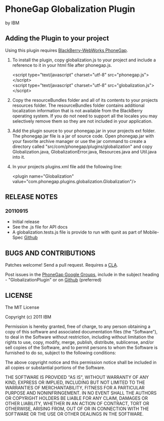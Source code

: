 # PhoneGap Globalization Plugin #
by IBM

## Adding the Plugin to your project ##

Using this plugin requires [BlackBerry-WebWorks PhoneGap](http://github.com/phonegap/phonegap-blackberry-webworks).

1. To install the plugin, copy globalization.js to your project and include a reference to it in your html file after phonegap.js.

    &lt;script type="text/javascript" charset="utf-8" src="phonegap.js"&gt;&lt;/script&gt;<br/>
    &lt;script type="text/javascript" charset="utf-8" src="globalization.js"&gt;&lt;/script&gt;

2. Copy the resourceBundles folder and all of its contents to your projects resources folder.  The resourceBundles folder contains additional localization information that is not available from the BlackBerry operating system. If you do not need to support all the locales you may selectively remove them so they are not included in your application.

3. Add the plugin source to your phonegap.jar in your projects ext folder.  The phonegap.jar file is a jar of source code.  Open phonegap.jar with your favorite archive manager or use the jar command to create a directory called "src/com/phonegap/plugins/globalization" and copy Globalization.java, GlobalizationError.java, Resources.java and Util.java into it.

4. In your projects plugins.xml file add the following line:

    &lt;plugin name="Globalization" value="com.phonegap.plugins.globalization.Globalization"/&gt;


## RELEASE NOTES ##

### 20110915 ###
* Initial release
* See the .js file for API docs
* A globalization.tests.js file is provide to run with qunit as part of Mobile-Spec [Github](http://github.com/phonegap/mobile-spec)

## BUGS AND CONTRIBUTIONS ##

Patches welcome! Send a pull request.  Requires a [CLA](https://files.pbworks.com/download/qH1OfztZ1d/phonegap/31724031/NitobiPhoneGapCLA.pdf).

Post issues in the [PhoneGap Google Groups](http://groups.google.com/group/phonegap), include in the subject heading - "GlobalizationPlugin" or on [Github](http://github.com/phonegap/phonegap-plugins/issues)
(preferred)

## LICENSE ##

The MIT License

Copyright (c) 2011 IBM

Permission is hereby granted, free of charge, to any person obtaining a copy of this software and associated documentation files (the "Software"), to deal in the Software without restriction, including without limitation the rights to use, copy, modify, merge, publish, distribute, sublicense, and/or sell copies of the Software, and to permit persons to whom the Software is furnished to do so, subject to the following conditions:

The above copyright notice and this permission notice shall be included in all copies or substantial portions of the Software.

THE SOFTWARE IS PROVIDED "AS IS", WITHOUT WARRANTY OF ANY KIND, EXPRESS OR IMPLIED, INCLUDING BUT NOT LIMITED TO THE WARRANTIES OF MERCHANTABILITY, FITNESS FOR A PARTICULAR PURPOSE AND NONINFRINGEMENT. IN NO EVENT SHALL THE AUTHORS OR COPYRIGHT HOLDERS BE LIABLE FOR ANY CLAIM, DAMAGES OR OTHER LIABILITY, WHETHER IN AN ACTION OF CONTRACT, TORT OR OTHERWISE, ARISING FROM, OUT OF OR IN CONNECTION WITH THE SOFTWARE OR THE USE OR OTHER DEALINGS IN THE SOFTWARE.
